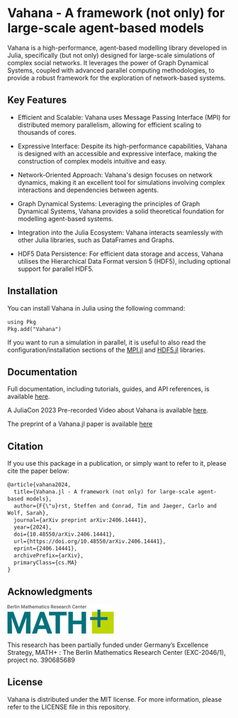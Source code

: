 # Vahana - A framework (not only) for large-scale agent-based models 

Vahana is a high-performance, agent-based modelling library developed
in Julia, specifically (but not only) designed for large-scale
simulations of complex social networks. It leverages the power of Graph
Dynamical Systems, coupled with advanced parallel computing
methodologies, to provide a robust framework for the exploration of
network-based systems.

## Key Features

- Efficient and Scalable: Vahana uses Message Passing Interface (MPI)
  for distributed memory parallelism, allowing for efficient scaling
  to thousands of cores.

- Expressive Interface: Despite its high-performance capabilities,
  Vahana is designed with an accessible and expressive interface,
  making the construction of complex models intuitive and easy.

- Network-Oriented Approach: Vahana's design focuses on network
  dynamics, making it an excellent tool for simulations involving
  complex interactions and dependencies between agents.

- Graph Dynamical Systems: Leveraging the principles of Graph
  Dynamical Systems, Vahana provides a solid theoretical foundation
  for modelling agent-based systems.

- Integration into the Julia Ecosystem: Vahana interacts seamlessly
  with other Julia libraries, such as DataFrames and Graphs.

- HDF5 Data Persistence: For efficient data storage and access, Vahana
  utilises the Hierarchical Data Format version 5 (HDF5), including
  optional support for parallel HDF5.

## Installation

You can install Vahana in Julia using the following command:

```
using Pkg
Pkg.add("Vahana")
```

If you want to run a simulation in parallel, it is useful to also read
the configuration/installation sections of the
[MPI.jl](https://juliaparallel.org/MPI.jl/stable/configuration/) and
[HDF5.jl](https://juliaio.github.io/HDF5.jl/stable/#Installation)
libraries.

## Documentation 

Full documentation, including tutorials, guides, and API references, 
is available [here](https://s-fuerst.github.io/Vahana.jl/).

A JuliaCon 2023 Pre-recorded Video about Vahana is available [here](https://www.youtube.com/watch?v=-318ec-kCBM).

The preprint of a Vahana.jl paper is available [here](https://doi.org/10.48550/arXiv.2406.14441)

## Citation

If you use this package in a publication, or simply want to refer to it, please cite the paper below:

```
@article{vahana2024,
  title={Vahana.jl - A framework (not only) for large-scale agent-based models},
  author={F{\"u}rst, Steffen and Conrad, Tim and Jaeger, Carlo and Wolf, Sarah},
  journal={arXiv preprint arXiv:2406.14441},
  year={2024},
  doi={10.48550/arXiv.2406.14441},
  url={https://doi.org/10.48550/arXiv.2406.14441},
  eprint={2406.14441},
  archivePrefix={arXiv},
  primaryClass={cs.MA}
}
```

## Acknowledgments

![mathplus logo](/mathplus.png)

This research has been partially funded under Germany’s Excellence
Strategy, MATH+ : The Berlin Mathematics Research Center (EXC-2046/1),
project no. 390685689

## License

Vahana is distributed under the MIT license. For more
information, please refer to the LICENSE file in this repository.

